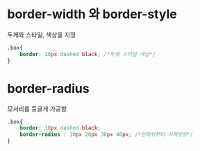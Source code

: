 # border-width 와 border-style

두께와 스타일, 색상을 지정

```css
.box{
    border: 10px dashed black; /*두께 스타일 색상*/
}
```

# border-radius

모서리를 둥글게 가공함

```css
.box{
    border: 10px dashed black; 
    border-radius : 10px 20px 30px 40px; /*왼쪽위부터 시계방향*/
}
```